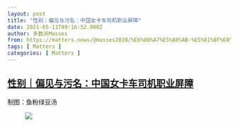 ```yaml
---
layout: post
title: "性别｜偏见与污名：中国女卡车司机职业屏障"
date: 2021-05-11T09:16:52.000Z
author: 多数派Masses
from: https://matters.news/@masses2020/%E6%80%A7%E5%88%AB-%E5%81%8F%E8%A7%81%E4%B8%8E%E6%B1%A1%E5%90%8D-%E4%B8%AD%E5%9B%BD%E5%A5%B3%E5%8D%A1%E8%BD%A6%E5%8F%B8%E6%9C%BA%E8%81%8C%E4%B8%9A%E5%B1%8F%E9%9A%9C-bafyreic7e5us3ss5qzdxeencbjlpjokr6l24we4ivruzvqhy7csmi6jzuy
tags: [ Matters ]
categories: [ Matters ]
---
```

<!--1620724612000-->
[性别｜偏见与污名：中国女卡车司机职业屏障](https://matters.news/@masses2020/%E6%80%A7%E5%88%AB-%E5%81%8F%E8%A7%81%E4%B8%8E%E6%B1%A1%E5%90%8D-%E4%B8%AD%E5%9B%BD%E5%A5%B3%E5%8D%A1%E8%BD%A6%E5%8F%B8%E6%9C%BA%E8%81%8C%E4%B8%9A%E5%B1%8F%E9%9A%9C-bafyreic7e5us3ss5qzdxeencbjlpjokr6l24we4ivruzvqhy7csmi6jzuy)
------

<div>
<p>制图：鱼粉绿豆汤</p><figure class="image"><img src="https://assets.matters.news/embed/3ce99596-c0cb-40c5-96d8-f64786584190.jpeg" data-asset-id="3ce99596-c0cb-40c5-96d8-f64786584190" referrerpolicy="no-referrer"><figcaption><span></span></figcaption></figure><p><br></p>
</div>
